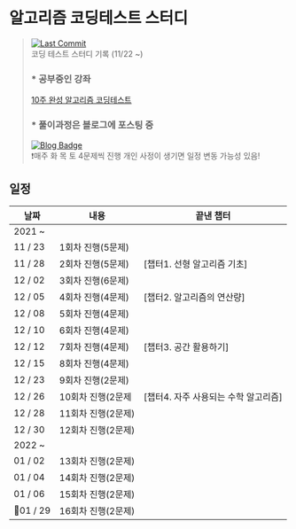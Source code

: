 # **알고리즘 코딩테스트 스터디**
> [![Last Commit](https://img.shields.io/github/last-commit/jihoooo97/Algorithm?style=flat&labelColor=white&logo=Java&logoColor=007396)](https://github.com/jihoooo97/Algorithm)  
> 코딩 테스트 스터디 기록 (11/22 ~)
> ### * 공부중인 강좌
> [10주 완성 알고리즘 코딩테스트](https://edu.goorm.io/learn/lecture/554/10주-완성-알고리즘-코딩테스트)
> ### * 풀이과정은 블로그에 포스팅 중
> [![Blog Badge](https://img.shields.io/badge/-Jiho's_Blog-white?style=flat&logo=naver)](https://blog.naver.com/yjh7827/222580604912)  
> ❗️매주 화 목 토 4문제씩 진행
> 개인 사정이 생기면 일정 변동 가능성 있음!
## 일정
| 날짜 | 내용 | 끝낸 챕터 |
|---|---|---|
| 2021 ~|
| 11 / 23 | 1회차 진행(5문제) ||
| 11 / 28 | 2회차 진행(5문제) |[챕터1. 선형 알고리즘 기초] |
| 12 / 02 | 3회차 진행(6문제) ||
| 12 / 05 | 4회차 진행(4문제) |[챕터2. 알고리즘의 연산량] |
| 12 / 08 | 5회차 진행(4문제) ||
| 12 / 10 | 6회차 진행(4문제) ||
| 12 / 12 | 7회차 진행(4문제) |[챕터3. 공간 활용하기] |
| 12 / 15 | 8회차 진행(4문제) |
| 12 / 23 | 9회차 진행(2문제) |
| 12 / 26 | 10회차 진행(2문제 | [챕터4. 자주 사용되는 수학 알고리즘] |
| 12 / 28 | 11회차 진행(2문제) |
| 12 / 30 | 12회차 진행(2문제) |
| 2022 ~ |
| 01 / 02 | 13회차 진행(2문제) |
| 01 / 04 | 14회차 진행(2문제) |
| 01 / 06 | 15회차 진행(2문제) |
| 🎂01 / 29 | 16회차 진행(2문제) |
